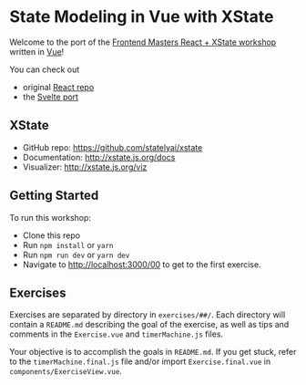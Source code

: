 # State Modeling in Vue with XState

Welcome to the port of the [Frontend Masters React + XState workshop](https://github.com/davidkpiano/frontend-masters-react-workshop) written in [Vue](https://vuejs.org/)!

You can check out

- original [React repo](https://github.com/davidkpiano/frontend-masters-react-workshop)
- the [Svelte port](https://github.com/annaghi/xstate-svelte-workshop)

## XState

- GitHub repo: https://github.com/statelyai/xstate
- Documentation: http://xstate.js.org/docs
- Visualizer: http://xstate.js.org/viz

## Getting Started

To run this workshop:

- Clone this repo
- Run `npm install` or `yarn`
- Run `npm run dev` or `yarn dev`
- Navigate to [http://localhost:3000/00](http://localhost:3000/00) to get to the first exercise.

## Exercises

Exercises are separated by directory in `exercises/##/`. Each directory will contain a `README.md` describing the goal of the exercise, as well as tips and comments in the `Exercise.vue` and `timerMachine.js` files.

Your objective is to accomplish the goals in `README.md`. If you get stuck, refer to the `timerMachine.final.js` file and/or import `Exercise.final.vue` in `components/ExerciseView.vue`.
